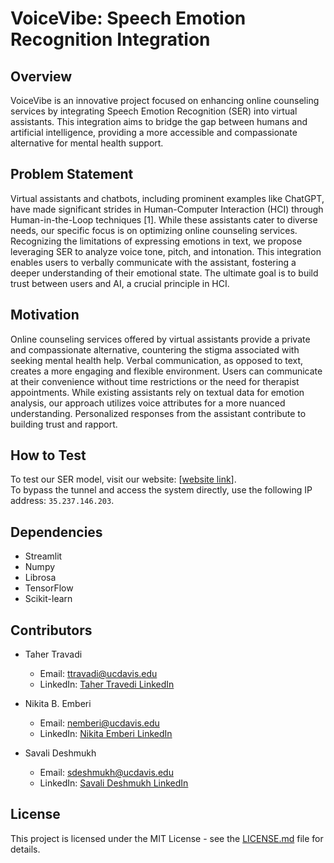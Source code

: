 # VoiceVibe: Speech Emotion Recognition Integration

## Overview

VoiceVibe is an innovative project focused on enhancing online counseling services by integrating Speech Emotion Recognition (SER) into virtual assistants. This integration aims to bridge the gap between humans and artificial intelligence, providing a more accessible and compassionate alternative for mental health support.

## Problem Statement

Virtual assistants and chatbots, including prominent examples like ChatGPT, have made significant strides in Human-Computer Interaction (HCI) through Human-in-the-Loop techniques [1]. While these assistants cater to diverse needs, our specific focus is on optimizing online counseling services. Recognizing the limitations of expressing emotions in text, we propose leveraging SER to analyze voice tone, pitch, and intonation. This integration enables users to verbally communicate with the assistant, fostering a deeper understanding of their emotional state. The ultimate goal is to build trust between users and AI, a crucial principle in HCI.

## Motivation

Online counseling services offered by virtual assistants provide a private and compassionate alternative, countering the stigma associated with seeking mental health help. Verbal communication, as opposed to text, creates a more engaging and flexible environment. Users can communicate at their convenience without time restrictions or the need for therapist appointments. While existing assistants rely on textual data for emotion analysis, our approach utilizes voice attributes for a more nuanced understanding. Personalized responses from the assistant contribute to building trust and rapport.

## How to Test

To test our SER model, visit our website: [[website link](https://ecs271app-9kacbgvjqzvmzchhb2j2x2.streamlit.app/)]. </br>
To bypass the tunnel and access the system directly, use the following IP address: `35.237.146.203`.

## Dependencies

- Streamlit
- Numpy
- Librosa
- TensorFlow
- Scikit-learn



## Contributors

- Taher Travadi
  - Email: ttravadi@ucdavis.edu
  - LinkedIn: [Taher Travedi LinkedIn](https://www.linkedin.com/in/taher-travadi/)

- Nikita B. Emberi
  - Email: nemberi@ucdavis.edu
  - LinkedIn: [Nikita Emberi LinkedIn](https://www.linkedin.com/in/nikitaemberi/)

- Savali Deshmukh
  - Email: sdeshmukh@ucdavis.edu
  - LinkedIn: [Savali Deshmukh LinkedIn](https://www.linkedin.com/in/savali-d-2092611a6/)

## License

This project is licensed under the MIT License - see the [LICENSE.md](LICENSE.md) file for details.
